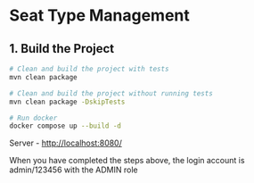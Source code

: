 # Seat Type Management

## 1. Build the Project

```sh
# Clean and build the project with tests
mvn clean package
```

```sh
# Clean and build the project without running tests
mvn clean package -DskipTests
```

```sh
# Run docker
docker compose up --build -d
```

Server - [http://localhost:8080/](http://localhost:8080/)

When you have completed the steps above, the login account is admin/123456 with the ADMIN role
